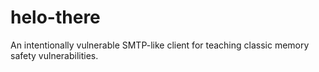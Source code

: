 # helo-there
An intentionally vulnerable SMTP-like client for teaching classic memory safety vulnerabilities.
